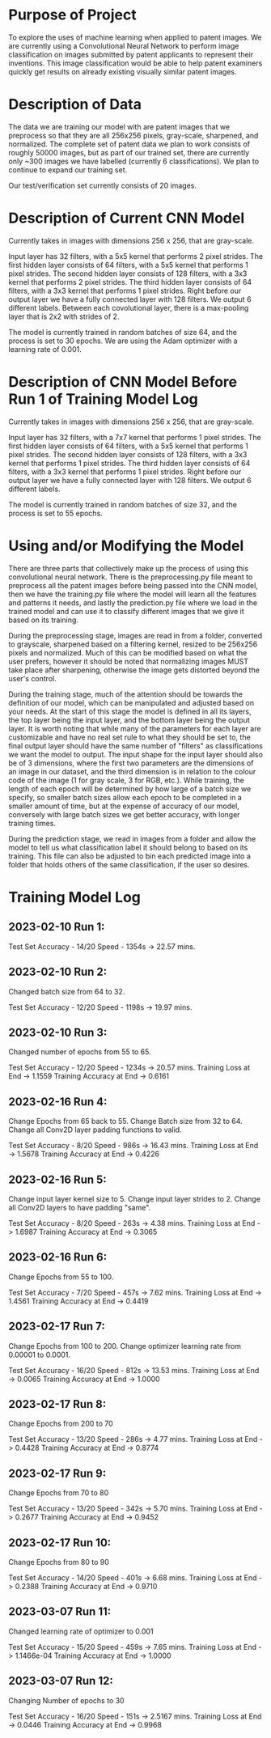 # Purpose of Project
To explore the uses of machine learning when applied to patent images. We are currently using a Convolutional Neural Network to perform image classification on images submitted by patent applicants to
represent their inventions. This image classification would be able to help patent examiners quickly get results on already existing visually similar patent images.

# Description of Data
The data we are training our model with are patent images that we preprocess so that they are all 256x256 pixels, gray-scale, sharpened, and normalized. The complete set of patent data we plan to work consists of roughly 50000 images, but as part of our trained set, there are currently only ~300 images we have labelled (currently 6 classifications). We plan to continue to expand our training set.

Our test/verification set currently consists of 20 images.

# Description of Current CNN Model 
Currently takes in images with dimensions 256 x 256, that are gray-scale. 

Input layer has 32 filters, with a 5x5 kernel that performs 2 pixel strides. The first hidden layer consists of 64 filters, with a 5x5 kernel that performs 1 pixel strides. The second hidden layer consists of 128 filters, with a 3x3 kernel that performs 2 pixel strides. The third hidden layer consists of 64 filters, with a 3x3 kernel that performs 1 pixel strides. 
Right before our output layer we have a fully connected layer with 128 filters. We output 6 different labels. Between each covolutional layer, there is a max-pooling layer that is 2x2 with strides of 2.

The model is currently trained in random batches of size 64, and the process is set to 30 epochs. We are using the Adam optimizer with a learning rate of 0.001.

# Description of CNN Model Before Run 1 of Training Model Log
Currently takes in images with dimensions 256 x 256, that are gray-scale. 

Input layer has 32 filters, with a 7x7 kernel that performs 1 pixel strides. The first hidden layer consists of 64 filters, with a 5x5 kernel that performs 1 pixel strides. The second hidden layer consists of 128 filters, with a 3x3 kernel that performs 1 pixel strides. The third hidden layer consists of 64 filters, with a 3x3 kernel that performs 1 pixel strides. 
Right before our output layer we have a fully connected layer with 128 filters. We output 6 different labels.

The model is currently trained in random batches of size 32, and the process is set to 55 epochs.

# Using and/or Modifying the Model
There are three parts that collectively make up the process of using this convolutional neural network. There is the preprocessing.py file meant to preprocess all the patent images before being passed into the
CNN model, then we have the training.py file where the model will learn all the features and patterns it needs, and lastly the prediction.py file where we load in the trained model and can use it to classify
different images that we give it based on its training.

During the preprocessing stage, images are read in from a folder, converted to grayscale, sharpened based on a filtering kernel, resized to be 256x256 pixels and normalized. Much of this can be modified based on what
the user prefers, however it should be noted that normalizing images MUST take place after sharpening, otherwise the image gets distorted beyond the user's control.

During the training stage, much of the attention should be towards the definition of our model, which can be manipulated and adjusted based on your needs. At the start of this stage the model is defined in all its layers, the top layer being the input layer, and the bottom layer being the output layer. It is worth noting that while many of the parameters for each layer are customizable and have no real set rule to what they 
should be set to, the final output layer should have the same number of "filters" as classifications we want the model to output. The input shape for the input layer should also be of 3 dimensions, where the first 
two parameters are the dimensions of an image in our dataset, and the third dimension is in relation to the colour code of the image (1 for gray scale, 3 for RGB, etc.). While training, the length of each epoch will
be determined by how large of a batch size we specify, so smaller batch sizes allow each epoch to be completed in a smaller amount of time, but at the expense of accuracy of our model, conversely with large batch 
sizes we get better accuracy, with longer training times.

During the prediction stage, we read in images from a folder and allow the model to tell us what classification label it should belong to based on its training. This file can also be adjusted to bin
each predicted image into a folder that holds others of the same classification, if the user so desires.

# Training Model Log

## 2023-02-10 Run 1:
Test Set Accuracy - 14/20
Speed - 1354s -> 22.57 mins.

## 2023-02-10 Run 2: 
Changed batch size from 64 to 32.

Test Set Accuracy - 12/20
Speed - 1198s -> 19.97 mins.

## 2023-02-10 Run 3:
Changed number of epochs from 55 to 65.

Test Set Accuracy - 12/20
Speed - 1234s -> 20.57 mins.
Training Loss at End -> 1.1559
Training Accuracy at End -> 0.6161

## 2023-02-16 Run 4:
Change Epochs from 65 back to 55.
Change Batch size from 32 to 64.
Change all Conv2D layer padding functions to valid.

Test Set Accuracy - 8/20
Speed - 986s -> 16.43 mins.
Training Loss at End -> 1.5678
Training Accuracy at End -> 0.4226

## 2023-02-16 Run 5:
Change input layer kernel size to 5.
Change input layer strides to 2.
Change all Conv2D layers to have padding "same".

Test Set Accuracy - 8/20
Speed - 263s -> 4.38 mins.
Training Loss at End -> 1.6987
Training Accuracy at End -> 0.3065

## 2023-02-16 Run 6:
Change Epochs from 55 to 100.

Test Set Accuracy - 7/20
Speed - 457s -> 7.62 mins.
Training Loss at End -> 1.4561
Training Accuracy at End -> 0.4419

## 2023-02-17 Run 7:
Change Epochs from 100 to 200.
Change optimizer learning rate from 0.00001 to 0.0001.

Test Set Accuracy - 16/20
Speed - 812s -> 13.53 mins.
Training Loss at End -> 0.0065
Training Accuracy at End -> 1.0000

## 2023-02-17 Run 8:
Change Epochs from 200 to 70

Test Set Accuracy - 13/20
Speed - 286s -> 4.77 mins.
Training Loss at End -> 0.4428
Training Accuracy at End -> 0.8774

## 2023-02-17 Run 9:
Change Epochs from 70 to 80

Test Set Accuracy - 13/20
Speed - 342s -> 5.70 mins.
Training Loss at End -> 0.2677
Training Accuracy at End -> 0.9452

## 2023-02-17 Run 10:
Change Epochs from 80 to 90

Test Set Accuracy - 14/20
Speed - 401s -> 6.68 mins.
Training Loss at End -> 0.2388
Training Accuracy at End -> 0.9710

## 2023-03-07 Run 11:
Changed learning rate of optimizer to 0.001

Test Set Accuracy - 15/20
Speed - 459s -> 7.65 mins.
Training Loss at End -> 1.1466e-04
Training Accuracy at End -> 1.0000

## 2023-03-07 Run 12:
Changing Number of epochs to 30

Test Set Accuracy - 16/20
Speed - 151s -> 2.5167 mins.
Training Loss at End -> 0.0446
Training Accuracy at End -> 0.9968